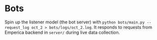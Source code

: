 # Bots

Spin up the listener model (the bot server) with `python bots/main.py --request_log oct_2 > bots/logs/oct_2.log`. It responds to requests from Emperica backend in `server/` during live data collection.
